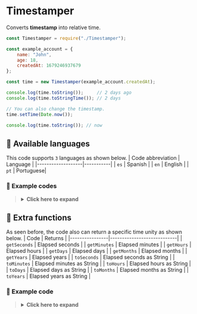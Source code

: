 # Timestamper
Converts **timestamp** into relative time.

```js
const Timestamper = require("./Timestamper");

const example_account = {
    name: "John",
    age: 18,
    createdAt: 1679246937679
};

const time = new Timestamper(example_account.createdAt);

console.log(time.toString());     // 2 days ago
console.log(time.toStringTime()); // 2 days

// You can also change the timestamp.
time.setTime(Date.now());

console.log(time.toString()); // now
```

## :small_blue_diamond: Available languages
This code supports `3` languages as shown below.
| Code abbreviation | Language  |
|-------------------|-----------|
|       `es`        | Spanish   |
|       `en`        | English   |
|       `pt`        | Portuguese|

### :wrench: Example codes
> <details><summary><b>Click here to expand</b></summary>
> <br/>
>
> ```js
> const time = new Timestamper(Date.now(), "en");
> 
> console.log(time.toString()); // now
> ```
> ```js
> const time = new Timestamper(Date.now(), "es");
> 
> console.log(time.toString()); // ahora
> ```
> ```js
> const time = new Timestamper(Date.now(), "pt");
> 
> console.log(time.toString()); // agora
> ```
> </details>

## :small_blue_diamond: Extra functions
As seen before, the code also can return a specific time unity as shown below.
|      Code      |           Returns          |
|----------------|----------------------------|
| `getSeconds`   | Elapsed seconds            |
| `getMinutes`   | Elapsed minutes            |
| `getHours`     | Elapsed hours              |
| `getDays`      | Elapsed days               |
| `getMonths`    | Elapsed months             |
| `getYears`     | Elapsed years              |
| `toSeconds`    | Elapsed seconds as String  |
| `toMinutes`    | Elapsed minutes as String  |
| `toHours`      | Elapsed hours as String    |
| `toDays`       | Elapsed days as String     |
| `toMonths`     | Elapsed months as String   |
| `toYears`      | Elapsed years as String    |
### :wrench: Example code
> <details><summary><b>Click here to expand</b></summary>
> <br/>
> 
> ```js
> const example_date = new Date(); // A day ago as example
> 
> const time = new Timestamper(example_date);
> 
> console.log(time.getSeconds());  // 86400
> console.log(time.getMinutes());  // 1440
> console.log(time.getHours());    // 24
> console.log(time.getDays());     // 1
> 
> console.log(time.toSeconds());   // 86400 seconds
> console.log(time.toMinutes());   // 1440 minutes
> console.log(time.toHours());     // 24 hours
> console.log(time.toDays());      // 1 day
> ```
> </details>

